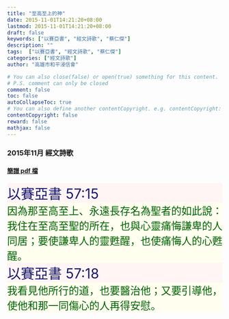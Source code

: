 ```yaml
---
title: "至高至上的神"
date: 2015-11-01T14:21:20+08:00
lastmod: 2015-11-01T14:21:20+08:00
draft: false
keywords: ["以賽亞書", "經文詩歌", "蔡仁傑"]
description: ""
tags:  ["以賽亞書", "經文詩歌", "蔡仁傑"]
categories: ["經文詩歌"]
author: "高雄市和平浸信會"

# You can also close(false) or open(true) something for this content.
# P.S. comment can only be closed
comment: false
toc: false
autoCollapseToc: true
# You can also define another contentCopyright. e.g. contentCopyright: "This is another copyright."
contentCopyright: false
reward: false
mathjax: false
---
```


### 2015年11月 經文詩歌

#### [簡譜 pdf 檔](/pdf-h/h201511.pdf "至高至上的神")

<div style="background-color:#FFF5F5"><font size="6", color="#191970">
以賽亞書 57:15
</font>
</div>

<div style="background-color:#FFFEEF"><font size="5", color="#006400">
因為那至高至上、永遠長存名為聖者的如此說：我住在至高至聖的所在，也與心靈痛悔謙卑的人同居；要使謙卑人的靈甦醒，也使痛悔人的心甦醒。
</font>
</div>

<div style="background-color:#FFF5F5"><font size="6", color="#191970">
以賽亞書 57:18
</font>
</div>

<div style="background-color:#FFFEEF"><font size="5", color="#006400">
我看見他所行的道，也要醫治他；又要引導他，使他和那一同傷心的人再得安慰。
</font>
</div>